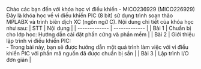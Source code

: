 Chào các bạn đến với khóa học vi điều khiển - MICO236929 (MICO226929)
Đây là khóa học về vi điều khiển PIC (8 bit) sử dụng trình soạn thảo MPLABX và trình biên dịch XC (ngôn ngữ C). Nội dung chi tiết của khóa học như sau:
| STT  | Nội dung |
| ------------- | ------------- |
| Bài 1  | Chuẩn bị cho lớp học: Hướng dẫn cài đặt phần cứng và phần mềm  |
| Bài 2  | Giới thiệu lập trình vi điều khiển PIC:<br>- Trong bài này, bạn sẽ được hướng dẫn một quá trình làm việc với vi điều khiển PIC với phần mã nguồn đã được chuẩn bị sẵn  |
| Bài 3  | Lập trình I/O đơn giản |
